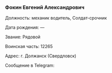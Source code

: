 ### Фокин Евгений Александрович

Должность: механик водитель, Солдат-срочник

Дата рождения: —

Звание: Рядовой

Воинская часть: 12265

Адрес: г. Должанск (Свердловск)

Сообщение в Telegram: []()
